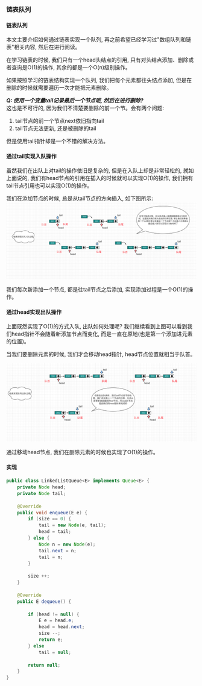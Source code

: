 ### 链表队列

#### 链表队列
本文主要介绍如何通过链表实现一个队列, 再之前希望已经学习过"数组队列和链表"相关内容, 然后在进行阅读。

在学习链表的时候, 我们只有一个head头结点的引用, 只有对头结点添加、删除或者查询是O(1)的操作, 其余的都是一个O(n)级别操作。

如果按照学习的链表结构实现一个队列, 我们把每个元素都往头结点添加, 但是在删除的时候就需要遍历一次才能把元素删除。



***Q: 使用一个变量tail记录最后一个节点呢, 然后在进行删除?***  
这也是不可行的, 因为我们不清楚要删除的前一个节。会有两个问题:
1. tail节点的前一个节点next依旧指向tail
2. tail节点无法更新, 还是被删除的tail

但是使用tail指针却是一个不错的解决方法。

#### 通过tail实现入队操作
虽然我们在出队上对tail的操作依旧是复杂的, 但是在入队上却是非常轻松的, 就如上面说的, 我们有head节点的引用在插入的时候就可以实现O(1)的操作,
我们拥有tail节点引用也可以实现O(1)的操作。

我们在添加节点的时候, 总是从tail节点的方向插入, 如下图所示:
![链表队列-入队流程图](https://github.com/basebase/document/blob/master/DataStructure/%E9%98%9F%E5%88%97/%E5%9B%BE%E7%89%87/%E9%93%BE%E8%A1%A8%E9%98%9F%E5%88%97-%E5%85%A5%E9%98%9F%E6%B5%81%E7%A8%8B%E5%9B%BE.png?raw=true)

我们每次新添加一个节点, 都是往tail节点之后添加, 实现添加过程是一个O(1)的操作。

#### 通过head实现出队操作
上面既然实现了O(1)的方式入队, 出队如何处理呢? 我们继续看到上图可以看到我们head指针不会随着新添加节点而变化, 而是一直在原地(也是第一个添加进元素的位置)。

当我们要删除元素的时候, 我们才会移动head指针, head节点位置就相当于队首。

![链表队列-出队流程图](https://github.com/basebase/document/blob/master/DataStructure/%E9%98%9F%E5%88%97/%E5%9B%BE%E7%89%87/%E9%93%BE%E8%A1%A8%E9%98%9F%E5%88%97-%E5%87%BA%E9%98%9F%E6%B5%81%E7%A8%8B%E5%9B%BE.png?raw=true)

通过移动head节点, 我们在删除元素的时候也实现了O(1)的操作。

#### 实现
```java
public class LinkedListQueue<E> implements Queue<E> {
    private Node head;
    private Node tail;

    @Override
    public void enqueue(E e) {
        if (size == 0) {
            tail = new Node(e, tail);
            head = tail;
        } else {
            Node n = new Node(e);
            tail.next = n;
            tail = n;
        }

        size ++;
    }

    @Override
    public E dequeue() {

        if (head != null) {
            E e = head.e;
            head = head.next;
            size --;
            return e;
        } else
            tail = null;

        return null;
    }
}
```